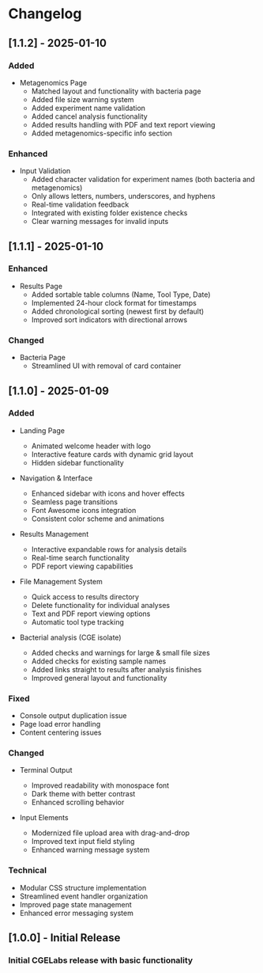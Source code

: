 # Changelog

## [1.1.2] - 2025-01-10
### Added
- Metagenomics Page
  - Matched layout and functionality with bacteria page
  - Added file size warning system
  - Added experiment name validation
  - Added cancel analysis functionality
  - Added results handling with PDF and text report viewing
  - Added metagenomics-specific info section

### Enhanced
- Input Validation
  - Added character validation for experiment names (both bacteria and metagenomics)
  - Only allows letters, numbers, underscores, and hyphens
  - Real-time validation feedback
  - Integrated with existing folder existence checks
  - Clear warning messages for invalid inputs
  

## [1.1.1] - 2025-01-10
### Enhanced

- Results Page
  - Added sortable table columns (Name, Tool Type, Date)
  - Implemented 24-hour clock format for timestamps
  - Added chronological sorting (newest first by default)
  - Improved sort indicators with directional arrows



### Changed

- Bacteria Page
  - Streamlined UI with removal of card container

## [1.1.0] - 2025-01-09

### Added
- Landing Page
  - Animated welcome header with logo
  - Interactive feature cards with dynamic grid layout
  - Hidden sidebar functionality

- Navigation & Interface
  - Enhanced sidebar with icons and hover effects
  - Seamless page transitions
  - Font Awesome icons integration
  - Consistent color scheme and animations

- Results Management
  - Interactive expandable rows for analysis details
  - Real-time search functionality
  - PDF report viewing capabilities

- File Management System
  - Quick access to results directory
  - Delete functionality for individual analyses
  - Text and PDF report viewing options
  - Automatic tool type tracking
  
- Bacterial analysis (CGE isolate)
  - Added checks and warnings for large & small file sizes
  - Added checks for existing sample names
  - Added links straight to results after analysis finishes
  - Improved general layout and functionality

### Fixed
- Console output duplication issue
- Page load error handling
- Content centering issues

### Changed
- Terminal Output
  - Improved readability with monospace font
  - Dark theme with better contrast
  - Enhanced scrolling behavior

- Input Elements
  - Modernized file upload area with drag-and-drop
  - Improved text input field styling
  - Enhanced warning message system

### Technical
- Modular CSS structure implementation
- Streamlined event handler organization
- Improved page state management
- Enhanced error messaging system


## [1.0.0] - Initial Release

### Initial CGELabs release with basic functionality	
